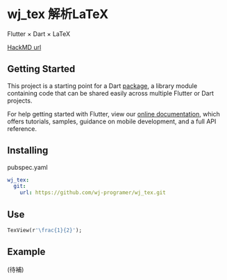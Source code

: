 # wj_tex 解析LaTeX

Flutter × Dart × LaTeX

[HackMD url](https://hackmd.io/CIgdXsQXRBenMngqZsgiuw)

## Getting Started

This project is a starting point for a Dart
[package](https://flutter.dev/developing-packages/),
a library module containing code that can be shared easily across
multiple Flutter or Dart projects.

For help getting started with Flutter, view our 
[online documentation](https://flutter.dev/docs), which offers tutorials, 
samples, guidance on mobile development, and a full API reference.

## Installing

pubspec.yaml

```yaml
wj_tex:
  git:
    url: https://github.com/wj-programer/wj_tex.git
```

## Use

```dart
TexView(r'\frac{1}{2}');
```

## Example

(待補)
